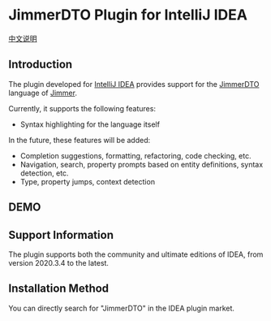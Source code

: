 # JimmerDTO Plugin for IntelliJ IDEA

[中文说明](https://github.com/ClearPlume/jimmer-dto/blob/master/README_ZH.md)

## Introduction

The plugin developed for [IntelliJ IDEA](https://www.jetbrains.com/idea/) provides support for the [JimmerDTO](https://babyfish-ct.github.io/jimmer/zh/docs/object/view/dto-language) language of [Jimmer](https://github.com/babyfish-ct/jimmer).

Currently, it supports the following features:

- Syntax highlighting for the language itself

In the future, these features will be added:

- Completion suggestions, formatting, refactoring, code checking, etc.
- Navigation, search, property prompts based on entity definitions, syntax detection, etc.
- Type, property jumps, context detection

## DEMO

## Support Information

The plugin supports both the community and ultimate editions of IDEA, from version 2020.3.4 to the latest.

## Installation Method

You can directly search for "JimmerDTO" in the IDEA plugin market.
